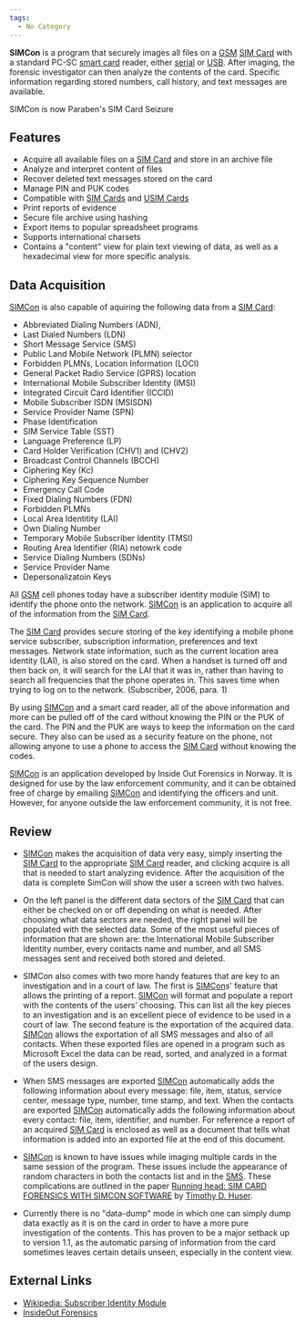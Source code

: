 ```yaml
---
tags:
  - No Category
---
```

**SIMCon** is a program that securely images all files on a [GSM](gsm.md) [SIM
Card](sim_card.md) with a standard PC-SC [smart card](smart_card.md) reader,
either [serial](serial.md) or [USB](usb.md). After imaging, the forensic
investigator can then analyze the contents of the card.  Specific information
regarding stored numbers, call history, and text messages are available.

SIMCon is now Paraben's SIM Card Seizure

## Features

- Acquire all available files on a [SIM Card](sim_card.md) and
  store in an archive file
- Analyze and interpret content of files
- Recover deleted text messages stored on the card
- Manage PIN and PUK codes
- Compatible with [SIM Cards](sim_cards.md) and [USIM
  Cards](usim_cards.md)
- Print reports of evidence
- Secure file archive using hashing
- Export items to popular spreadsheet programs
- Supports international charsets
- Contains a "content" view for plain text viewing of data, as well as a
  hexadecimal view for more specific analysis.

## Data Acquisition

[SIMCon](http://www.simcon.no) is also capable of aquiring the following
data from a [SIM Card](sim_card.md):

- Abbreviated Dialing Numbers (ADN),
- Last Dialed Numbers (LDN)
- Short Message Service (SMS)
- Public Land Mobile Network (PLMN) selector
- Forbidden PLMNs, Location Information (LOCI)
- General Packet Radio Service (GPRS) location
- International Mobile Subscriber Identity (IMSI)
- Integrated Circuit Card Identifier (ICCID)
- Mobile Subscriber ISDN (MSISDN)
- Service Provider Name (SPN)
- Phase Identification
- SIM Service Table (SST)
- Language Preference (LP)
- Card Holder Verification (CHV1) and (CHV2)
- Broadcast Control Channels (BCCH)
- Ciphering Key (Kc)
- Ciphering Key Sequence Number
- Emergency Call Code
- Fixed Dialing Numbers (FDN)
- Forbidden PLMNs
- Local Area Identitity (LAI)
- Own Dialing Number
- Temporary Mobile Subscriber Identity (TMSI)
- Routing Area Identifier (RIA) netowrk code
- Service Dialing Numbers (SDNs)
- Service Provider Name
- Depersonalizatoin Keys

All [GSM](gsm.md) cell phones today have a subscriber identity
module (SIM) to identify the phone onto the network.
[SIMCon](http://www.simcon.no) is an application to acquire all of the
information from the [SIM Card](sim_card.md).

The [SIM Card](sim_card.md) provides secure storing of the key
identifying a mobile phone service subscriber, subscription information,
preferences and text messages. Network state information, such as the
current location area identity (LAI), is also stored on the card. When a
handset is turned off and then back on, it will search for the LAI that
it was in, rather than having to search all frequencies that the phone
operates in. This saves time when trying to log on to the network.
(Subscriber, 2006, para. 1)

By using [SIMCon](http://www.simcon.no) and a smart card reader, all of
the above information and more can be pulled off of the card without
knowing the PIN or the PUK of the card. The PIN and the PUK are ways to
keep the information on the card secure. They also can be used as a
security feature on the phone, not allowing anyone to use a phone to
access the [SIM Card](sim_card.md) without knowing the codes.

[SIMCon](http://www.simcon.no) is an application developed by Inside Out
Forensics in Norway. It is designed for use by the law enforcement
community, and it can be obtained free of charge by emailing
[SIMCon](http://www.simcon.no) and identifying the officers and unit.
However, for anyone outside the law enforcement community, it is not
free.

## Review

- [SIMCon](http://www.simcon.no) makes the acquisition of data very
  easy, simply inserting the [SIM Card](sim_card.md) to the
  appropriate [SIM Card](sim_card.md) reader, and clicking
  acquire is all that is needed to start analyzing evidence. After the
  acquisition of the data is complete SimCon will show the user a screen
  with two halves.

<!-- -->

- On the left panel is the different data sectors of the [SIM
  Card](sim_card.md) that can either be checked on or off
  depending on what is needed. After choosing what data sectors are
  needed, the right panel will be populated with the selected data. Some
  of the most useful pieces of information that are shown are: the
  International Mobile Subscriber Identity number, every contacts name
  and number, and all SMS messages sent and received both stored and
  deleted.

<!-- -->

- SIMCon also comes with two more handy features that are key to an
  investigation and in a court of law. The first is
  [SIMCon](http://www.simcon.no)s' feature that allows the printing of a
  report. [SIMCon](http://www.simcon.no) will format and populate a
  report with the contents of the users’ choosing. This can list all the
  key pieces to an investigation and is an excellent piece of evidence
  to be used in a court of law. The second feature is the exportation of
  the acquired data. [SIMCon](http://www.simcon.no) allows the
  exportation of all SMS messages and also of all contacts. When these
  exported files are opened in a program such as Microsoft Excel the
  data can be read, sorted, and analyzed in a format of the users
  design.

<!-- -->

- When SMS messages are exported [SIMCon](http://www.simcon.no)
  automatically adds the following information about every message:
  file, item, status, service center, message type, number, time stamp,
  and text. When the contacts are exported
  [SIMCon](http://www.simcon.no) automatically adds the following
  information about every contact: file, item, identifier, and number.
  For reference a report of an acquired [SIM Card](sim_card.md)
  is enclosed as well as a document that tells what information is added
  into an exported file at the end of this document.

<!-- -->

- [SIMCon](http://www.simcon.no) is known to have issues while imaging
  multiple cards in the same session of the program. These issues
  include the appearance of random characters in both the contacts list
  and in the [SMS](sms.md). These complications are outlined in
  the paper [Running head: SIM CARD FORENSICS WITH SIMCON
  SOFTWARE](:image:huser_timothy_simcon_paper.doc.md) by
  [Timothy D. Huser](user:thuser.md).

<!-- -->

- Currently there is no "data-dump" mode in which one can simply dump
  data exactly as it is on the card in order to have a more pure
  investigation of the contents. This has proven to be a major setback
  up to version 1.1, as the automatic parsing of information from the
  card sometimes leaves certain details unseen, especially in the
  content view.

## External Links

- [Wikipedia: Subscriber Identity
  Module](http://en.wikipedia.org/wiki/Subscriber_Identity_Module)
- [InsideOut Forensics](http://www.simcon.no/)
